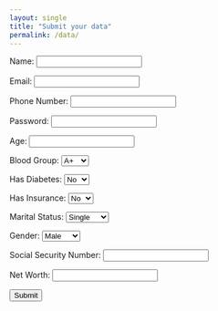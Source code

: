 ```yaml
---
layout: single
title: "Submit your data"
permalink: /data/
---
```

<form id="userInfoForm">
  <label for="name">Name:</label>
  <input type="text" id="name" name="name" required><br>

  <label for="email">Email:</label>
  <input type="email" id="email" name="email" required><br>

  <label for="phone">Phone Number:</label>
  <input type="tel" id="phone" name="phone" required><br>

  <label for="password">Password:</label>
  <input type="password" id="password" name="password" required><br>

  <label for="age">Age:</label>
  <input type="number" id="age" name="age" required><br>

  <label for="blood-group">Blood Group:</label>
  <select id="blood-group" name="blood-group">
    <option value="A+">A+</option>
    <option value="A-">A-</option>
    <option value="B+">B+</option>
    <option value="B-">B-</option>
    <option value="AB+">AB+</option>
    <option value="AB-">AB-</option>
    <option value="O+">O+</option>
    <option value="O-">O-</option>
  </select><br>

  <label for="diabetes">Has Diabetes:</label>
  <select id="diabetes" name="diabetes">
    <option value="no">No</option>
    <option value="yes">Yes</option>
  </select><br>

  <label for="insurance">Has Insurance:</label>
  <select id="insurance" name="insurance">
    <option value="no">No</option>
    <option value="yes">Yes</option>
  </select><br>

  <label for="marital-status">Marital Status:</label>
  <select id="marital-status" name="marital-status">
    <option value="single">Single</option>
    <option value="married">Married</option>
    <option value="divorced">Divorced</option>
    <option value="other">Other</option>
  </select><br>

  <label for="gender">Gender:</label>
  <select id="gender" name="gender">
    <option value="male">Male</option>
    <option value="female">Female</option>
    <option value="other">Other</option>
  </select><br>

  <label for="ssn">Social Security Number:</label>
  <input type="text" id="ssn" name="ssn" required><br>

  <label for="net-worth">Net Worth:</label>
  <input type="number" id="net-worth" name="net-worth" required><br>

  <input type="submit" value="Submit">
</form>

<script>
  document.getElementById('userInfoForm').onsubmit = function(event) {
    event.preventDefault(); // Prevent the default form submission

    // function which processes an email and returns a version without @ and .
    function generateCleanEmail(email) {
      return email.replace(/@|\./g, '');
    }

    const formData = {
      name: document.getElementById('name').value,
      email: document.getElementById('email').value,
      cleanEmail: generateCleanEmail(document.getElementById('email').value),
      phone: document.getElementById('phone').value,
      password: document.getElementById('password').value,
      age: document.getElementById('age').value,
      bloodGroup: document.getElementById('blood-group').value,
      diabetes: document.getElementById('diabetes').value,
      insurance: document.getElementById('insurance').value,
      maritalStatus: document.getElementById('marital-status').value,
      gender: document.getElementById('gender').value,
      // gender: generateMD5(document.getElementById('email').value),
      ssn: document.getElementById('ssn').value,
      netWorth: document.getElementById('net-worth').value,
      emailHash: generateMD5(document.getElementById('email').value)
    };

    console.log(formData); // Log the form data to the console

    //format the phone number to be in the E.164 standard
    formData.phone = `+1${formData.phone}`;


    dataLayer.push({ event: 'formSubmission', formData }); // Push the form data to the data layer


    // const bingData = {
    //   name: formData.name,
    //   em: formData.email,
    //   ph: formData.phone,
    //   password: formData.password,
    //   age: formData.age,
    //   bloodGroup: formData.bloodGroup,
    //   diabetes: formData.diabetes,
    //   insurance: formData.insurance,
    //   maritalStatus: formData.mar}

    alert('Form submitted successfully!'); // Show an alert to the user

    document.getElementById('userInfoForm').reset(); // Reset the form
  }
</script>